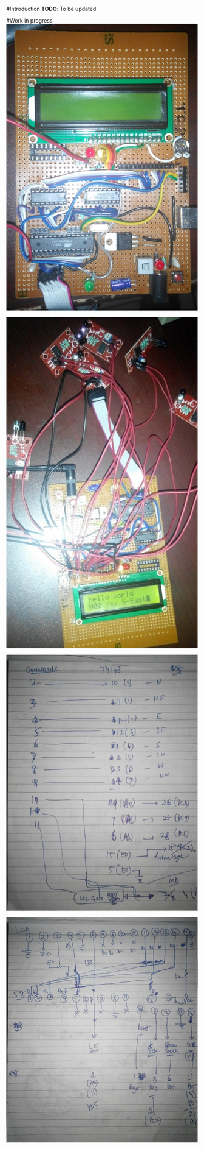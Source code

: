#Introduction
**TODO**: To be updated

#Work in progress
![hardware_in_progress](images/hardware_in_progress.jpg)

![working_hardware](images/working_hardware.jpg)

![connections_for_sensors_via_74148](images/connections_for_sensors_via_74148.jpg)

![connections_to_lcd_via_74595](images/connections_to_lcd_via_74595.jpg)